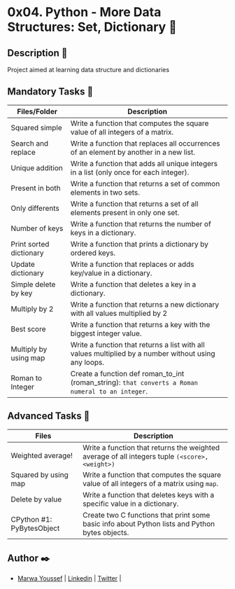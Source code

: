 # 0x04. Python - More Data Structures: Set, Dictionary :bullettrain_side:

## Description :moyai:

Project aimed at learning data structure and dictionaries

## Mandatory Tasks :book:

| Files/Folder | Description |
| ------------ | ----------- |
| Squared simple | Write a function that computes the square value of all integers of a matrix. |
|Search and replace  | Write a function that replaces all occurrences of an element by another in a new list. |
| Unique addition | Write a function that adds all unique integers in a list (only once for each integer). |
| Present in both | Write a function that returns a set of common elements in two sets. |
| Only differents | Write a function that returns a set of all elements present in only one set. |
| Number of keys | Write a function that returns the number of keys in a dictionary. |
| Print sorted dictionary | Write a function that prints a dictionary by ordered keys. |
| Update dictionary | Write a function that replaces or adds key/value in a dictionary. |
| Simple delete by key | Write a function that deletes a key in a dictionary. |
| Multiply by 2 | Write a function that returns a new dictionary with all values multiplied by 2 |
| Best score | Write a function that returns a key with the biggest integer value. |
| Multiply by using map | Write a function that returns a list with all values multiplied by a number without using any loops. |
| Roman to Integer | Create a function def roman_to_int (roman_string): ```that converts a Roman numeral to an integer```. |

## Advanced Tasks :light_rail:

| Files | Description |
| ----- | ----------- |
| Weighted average!  | Write a function that returns the weighted average of all integers tuple ```(<score>, <weight>)``` |
| Squared by using map | Write a function that computes the square value of all integers of a matrix using ```map```. |
| Delete by value | Write a function that deletes keys with a specific value in a dictionary. |
| CPython #1: PyBytesObject | Create two C functions that print some basic info about Python lists and Python bytes objects. |

## Author :black_nib:

- [Marwa Youssef](https://github.com/Marwayoussef106) | [Linkedin](https://www.linkedin.com/in/marwa-adel-38b621135/) | [Twitter](https://twitter.com/YoussfMarwa) | 
